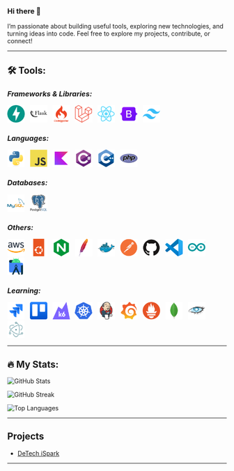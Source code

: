 ### Hi there 👋

I’m passionate about building useful tools, exploring new technologies, and turning ideas into code. Feel free to explore my projects, contribute, or connect!

---


## 🛠️ Tools:

### *Frameworks & Libraries:*
<div dir="auto">
  <p dir="auto">
    <a target="_blank" rel="noopener noreferrer" href="https://github.com/devicons/devicon/blob/master/icons/fastapi/fastapi-original.svg"><img src="https://github.com/devicons/devicon/raw/master/icons/fastapi/fastapi-original.svg" title="FastAPI" alt="FastAPI" width="40" height="40" style="max-width: 100%;"></a>
    &nbsp;
    <a target="_blank" rel="noopener noreferrer" href="https://github.com/devicons/devicon/blob/master/icons/flask/flask-original-wordmark.svg"><img src="https://github.com/devicons/devicon/raw/master/icons/flask/flask-original-wordmark.svg" title="Flask" alt="Flask" width="40" height="40" style="max-width: 100%;"></a>
    &nbsp;
    <a target="_blank" rel="noopener noreferrer" href="https://github.com/devicons/devicon/blob/master/icons/codeigniter/codeigniter-plain-wordmark.svg"><img src="https://github.com/devicons/devicon/raw/master/icons/codeigniter/codeigniter-plain-wordmark.svg" title="CodeIgniter" alt="CodeIgniter" width="40" height="40" style="max-width: 100%;"></a>
    &nbsp;
    <a target="_blank" rel="noopener noreferrer" href="https://github.com/devicons/devicon/blob/master/icons/laravel/laravel-original.svg"><img src="https://github.com/devicons/devicon/raw/master/icons/laravel/laravel-original.svg" title="Laravel" alt="Laravel" width="40" height="40" style="max-width: 100%;"></a>
    &nbsp;
    <a target="_blank" rel="noopener noreferrer" href="https://github.com/devicons/devicon/blob/master/icons/react/react-original.svg"><img src="https://github.com/devicons/devicon/raw/master/icons/react/react-original.svg" title="ReactJs" alt="ReactJs" width="40" height="40" style="max-width: 100%;"></a>
    &nbsp;
    <a target="_blank" rel="noopener noreferrer" href="https://github.com/devicons/devicon/blob/master/icons/bootstrap/bootstrap-original.svg"><img src="https://github.com/devicons/devicon/raw/master/icons/bootstrap/bootstrap-original.svg" title="Bootstrap" alt="Bootstrap" width="40" height="40" style="max-width: 100%;"></a>
    &nbsp;
    <a target="_blank" rel="noopener noreferrer" href="https://github.com/devicons/devicon/blob/master/icons/tailwindcss/tailwindcss-original.svg"><img src="https://github.com/devicons/devicon/raw/master/icons/tailwindcss/tailwindcss-original.svg" title="Tailwind" alt="Tailwind" width="40" height="40" style="max-width: 100%;"></a>
    &nbsp;
  </p>
</div>

### *Languages:*
<div dir="auto">
  <p dir="auto">
    <a target="_blank" rel="noopener noreferrer" href="https://github.com/devicons/devicon/blob/master/icons/python/python-original.svg"><img src="https://github.com/devicons/devicon/raw/master/icons/python/python-original.svg" title="Python" alt="Python" width="40" height="40" style="max-width: 100%;"></a>
    &nbsp;
    <a target="_blank" rel="noopener noreferrer" href="https://github.com/devicons/devicon/blob/master/icons/javascript/javascript-original.svg"><img src="https://github.com/devicons/devicon/raw/master/icons/javascript/javascript-original.svg" title="Javascript" alt="Javascript" width="40" height="40" style="max-width: 100%;"></a>
    &nbsp;
    <a target="_blank" rel="noopener noreferrer" href="https://github.com/devicons/devicon/blob/master/icons/kotlin/kotlin-original.svg"><img src="https://github.com/devicons/devicon/raw/master/icons/kotlin/kotlin-original.svg" title="Kotlin" alt="Kotlin" width="40" height="40" style="max-width: 100%;"></a>
    &nbsp;
    <a target="_blank" rel="noopener noreferrer" href="https://github.com/devicons/devicon/blob/master/icons/csharp/csharp-original.svg"><img src="https://github.com/devicons/devicon/raw/master/icons/csharp/csharp-original.svg" title="C#" alt="C#" width="40" height="40" style="max-width: 100%;"></a>
    &nbsp;
    <a target="_blank" rel="noopener noreferrer" href="https://github.com/devicons/devicon/blob/master/icons/cplusplus/cplusplus-original.svg"><img src="https://github.com/devicons/devicon/raw/master/icons/cplusplus/cplusplus-original.svg" title="C++" alt="C++" width="40" height="40" style="max-width: 100%;"></a>
    &nbsp;
    <a target="_blank" rel="noopener noreferrer" href="https://github.com/devicons/devicon/blob/master/icons/php/php-original.svg"><img src="https://github.com/devicons/devicon/raw/master/icons/php/php-original.svg" title="PHP" alt="PHP" width="40" height="40" style="max-width: 100%;"></a>
    &nbsp;
  </p>
</div>

### *Databases:*
<div dir="auto">
  <p dir="auto">
    <a target="_blank" rel="noopener noreferrer" href="https://github.com/devicons/devicon/blob/master/icons/mysql/mysql-original-wordmark.svg"><img src="https://github.com/devicons/devicon/raw/master/icons/mysql/mysql-original-wordmark.svg" title="MySQL" alt="MySQL" width="40" height="40" style="max-width: 100%;"></a>
    &nbsp;
    <a target="_blank" rel="noopener noreferrer" href="https://github.com/devicons/devicon/blob/master/icons/postgresql/postgresql-original-wordmark.svg"><img src="https://github.com/devicons/devicon/raw/master/icons/postgresql/postgresql-original-wordmark.svg" title="PostgreSQL" alt="PostgreSQL" width="40" height="40" style="max-width: 100%;"></a>
    &nbsp;
  </p>
</div>

### *Others:*
<div dir="auto">
  <p dir="auto">
    <a target="_blank" rel="noopener noreferrer" href="https://github.com/devicons/devicon/blob/master/icons/amazonwebservices/amazonwebservices-original-wordmark.svg"><img src="https://github.com/devicons/devicon/raw/master/icons/amazonwebservices/amazonwebservices-original-wordmark.svg" title="Amazon Web Services" alt="Amazon Web Services" width="40" height="40" style="max-width: 100%;"></a>
    &nbsp;
    <a target="_blank" rel="noopener noreferrer" href="https://github.com/devicons/devicon/blob/master/icons/ubuntu/ubuntu-original.svg"><img src="https://github.com/devicons/devicon/raw/master/icons/ubuntu/ubuntu-original.svg" title="Ubuntu OS" alt="Ubuntu OS" width="40" height="40" style="max-width: 100%;"></a>
    &nbsp;
    <a target="_blank" rel="noopener noreferrer" href="https://github.com/devicons/devicon/blob/master/icons/nginx/nginx-original.svg"><img src="https://github.com/devicons/devicon/raw/master/icons/nginx/nginx-original.svg" title="Nginx" alt="Nginx" width="40" height="40" style="max-width: 100%;"></a>
    &nbsp;
    <a target="_blank" rel="noopener noreferrer" href="https://github.com/devicons/devicon/blob/master/icons/apache/apache-original.svg"><img src="https://github.com/devicons/devicon/raw/master/icons/apache/apache-original.svg" title="Apache" alt="Apache" width="40" height="40" style="max-width: 100%;"></a>
    &nbsp;
    <a target="_blank" rel="noopener noreferrer" href="https://github.com/devicons/devicon/blob/master/icons/docker/docker-original.svg"><img src="https://github.com/devicons/devicon/raw/master/icons/docker/docker-original.svg" title="Docker" alt="Docker" width="40" height="40" style="max-width: 100%;"></a>
    &nbsp;
    <a target="_blank" rel="noopener noreferrer" href="https://github.com/devicons/devicon/blob/master/icons/postman/postman-original.svg"><img src="https://github.com/devicons/devicon/raw/master/icons/postman/postman-original.svg" title="Postman" alt="Postman" width="40" height="40" style="max-width: 100%;"></a>
    &nbsp;
    <a target="_blank" rel="noopener noreferrer" href="https://github.com/devicons/devicon/blob/master/icons/github/github-original.svg"><img src="https://github.com/devicons/devicon/raw/master/icons/github/github-original.svg" title="GitHub" alt="GitHub" width="40" height="40" style="max-width: 100%;"></a>
    &nbsp;
    <a target="_blank" rel="noopener noreferrer" href="https://github.com/devicons/devicon/blob/master/icons/vscode/vscode-original.svg"><img src="https://github.com/devicons/devicon/raw/master/icons/vscode/vscode-original.svg" title="VS Code" alt="VS Code" width="40" height="40" style="max-width: 100%;"></a>
    &nbsp;
    <a target="_blank" rel="noopener noreferrer" href="https://github.com/devicons/devicon/blob/master/icons/arduino/arduino-original.svg"><img src="https://github.com/devicons/devicon/raw/master/icons/arduino/arduino-original.svg" title="Arduino" alt="Arduino" width="40" height="40" style="max-width: 100%;"></a>
    &nbsp;
    <a target="_blank" rel="noopener noreferrer" href="https://github.com/devicons/devicon/blob/master/icons/androidstudio/androidstudio-original.svg"><img src="https://github.com/devicons/devicon/raw/master/icons/androidstudio/androidstudio-original.svg" title="Android Studio" alt="Android Studio" width="40" height="40" style="max-width: 100%;"></a>
    &nbsp;
  </p>
</div>

### *Learning:*
<div dir="auto">
  <p dir="auto">
    <a target="_blank" rel="noopener noreferrer" href="https://github.com/devicons/devicon/blob/master/icons/jira/jira-original.svg"><img src="https://github.com/devicons/devicon/raw/master/icons/jira/jira-original.svg" title="Jira" alt="Jira" width="40" height="40" style="max-width: 100%;"></a>
    &nbsp;
    <a target="_blank" rel="noopener noreferrer" href="https://github.com/devicons/devicon/blob/master/icons/trello/trello-original.svg"><img src="https://github.com/devicons/devicon/raw/master/icons/trello/trello-original.svg" title="Trello" alt="Trello" width="40" height="40" style="max-width: 100%;"></a>
    &nbsp;
    <a target="_blank" rel="noopener noreferrer" href="https://github.com/devicons/devicon/blob/master/icons/k6/k6-original.svg"><img src="https://github.com/devicons/devicon/raw/master/icons/k6/k6-original.svg" title="K6" alt="K6" width="40" height="40" style="max-width: 100%;"></a>
    &nbsp;
    <a target="_blank" rel="noopener noreferrer" href="https://github.com/devicons/devicon/blob/master/icons/kubernetes/kubernetes-original.svg"><img src="https://github.com/devicons/devicon/raw/master/icons/kubernetes/kubernetes-original.svg" title="Kubernetes" alt="Kubernetes" width="40" height="40" style="max-width: 100%;"></a>
    &nbsp;
    <a target="_blank" rel="noopener noreferrer" href="https://github.com/devicons/devicon/blob/master/icons/jenkins/jenkins-original.svg"><img src="https://github.com/devicons/devicon/raw/master/icons/jenkins/jenkins-original.svg" title="Jenkins" alt="Jenkins" width="40" height="40" style="max-width: 100%;"></a>
    &nbsp;
    <a target="_blank" rel="noopener noreferrer" href="https://github.com/devicons/devicon/blob/master/icons/grafana/grafana-original.svg"><img src="https://github.com/devicons/devicon/raw/master/icons/grafana/grafana-original.svg" title="Grafana" alt="Grafana" width="40" height="40" style="max-width: 100%;"></a>
    &nbsp;
    <a target="_blank" rel="noopener noreferrer" href="https://github.com/devicons/devicon/blob/master/icons/prometheus/prometheus-original.svg"><img src="https://github.com/devicons/devicon/raw/master/icons/prometheus/prometheus-original.svg" title="Prometheus" alt="Prometheus" width="40" height="40" style="max-width: 100%;"></a>
    &nbsp;
    <a target="_blank" rel="noopener noreferrer" href="https://github.com/devicons/devicon/blob/master/icons/mongodb/mongodb-original.svg"><img src="https://github.com/devicons/devicon/raw/master/icons/mongodb/mongodb-original.svg" title="MongoDB" alt="MongoDB" width="40" height="40" style="max-width: 100%;"></a>
    &nbsp;
    <a target="_blank" rel="noopener noreferrer" href="https://github.com/devicons/devicon/blob/master/icons/cassandra/cassandra-original.svg"><img src="https://github.com/devicons/devicon/raw/master/icons/cassandra/cassandra-original.svg" title="Cassandra" alt="Cassandra" width="40" height="40" style="max-width: 100%;"></a>
    &nbsp;
    <a target="_blank" rel="noopener noreferrer" href="https://github.com/devicons/devicon/blob/master/icons/electron/electron-original.svg"><img src="https://github.com/devicons/devicon/raw/master/icons/electron/electron-original.svg" title="Electron" alt="Electron" width="40" height="40" style="max-width: 100%;"></a>
    &nbsp;
  </p>
</div>

---

## 🔥 My Stats:

<p align="left">
  <img src="https://github-readme-stats.vercel.app/api?username=dmathz-dev&show_icons=true&hide_title=false&count_private=true&include_all_commits=true&theme=default" alt="GitHub Stats" />
</p>

<p align="left">
  <img src="https://streak-stats.demolab.com/?user=dmathz-dev" alt="GitHub Streak" />
</p>

![Top Languages](https://github-readme-stats.vercel.app/api/top-langs/?username=dmathz-dev&layout=compact&hide_progress=false)

--- 

## Projects

- [DeTech iSpark](https://github.com/detech-official/ispark-landing)

---